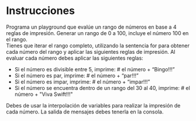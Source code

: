 Instrucciones
=============
 
 Programa un playground que evalúe un rango de números en base a 4 reglas de impresión.
 Generar un rango de 0 a 100, incluye el número 100 en el rango.  
 Tienes que iterar el rango completo, utilizando la sentencia for para obtener cada número del rango y aplicar las siguientes reglas de impresión.
 Al evaluar cada número debes aplicar las siguientes reglas:  
 *  Si el número es divisible entre 5, imprime: # el número  + “Bingo!!!”
 * Si el número es par, imprime: # el número + “par!!!”
 * Si el número es impar, imprime: # el número + “impar!!!”
 * Si el número se encuentra dentro de un rango del 30 al 40, imprime: # el número +  "Viva Swift!!!"

 Debes de usar la interpolación de variables para realizar la impresión de cada número.
 La salida de mensajes debes tenerla en la consola.
